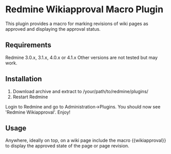 Redmine Wikiapproval Macro Plugin
==================================

This plugin provides a macro for marking revisions of wiki pages as approved and displaying the approval status.

Requirements
------------

Redmine 3.0.x, 3.1.x, 4.0.x or 4.1.x
Other versions are not tested but may work.

Installation
------------
1. Download archive and extract to /your/path/to/redmine/plugins/
2. Restart Redmine

Login to Redmine and go to Administration->Plugins. You should now see 'Redmine Wikiapproval'. Enjoy!

Usage
------------
Anywhere, ideally on top, on a wiki page include the macro {{wikiapproval}} to display the approved state of the page or page revision.
